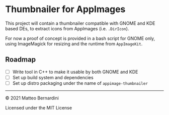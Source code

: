 # Thumbnailer for AppImages

This project will contain a thumbnailer compatible with GNOME and KDE based DEs, to extract icons from AppImages (i.e. `.DirIcon`).

For now a proof of concept is provided in a bash script for GNOME only, using ImageMagick for resizing and the runtime from `AppImageKit`.

## Roadmap

- [ ] Write tool in C++ to make it usable by both GNOME and KDE
- [ ] Set up build system and dependencies
- [ ] Set up distro packaging under the name of `appimage-thumbnailer`

---
© 2021 Matteo Bernardini

Licensed under the MIT License
